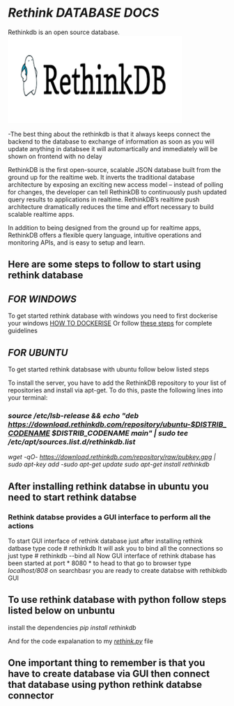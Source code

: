 # *Rethink DATABASE DOCS*
Rethinkdb is an open source database.
<br>
<img src="rethink.png" width ="400" height ="200"/>

-The best thing about the rethinkdb is that it always keeps  connect the backend to the database to exchange of information as soon as you will update anything in databsee it will automartically and immediately will be shown on frontend with no delay 

RethinkDB is the first open-source, scalable JSON database built from the ground up for the realtime web. It inverts the traditional database architecture by exposing an exciting new access model – instead of polling for changes, the developer can tell RethinkDB to continuously push updated query results to applications in realtime. RethinkDB’s realtime push architecture dramatically reduces the time and effort necessary to build scalable realtime apps.

In addition to being designed from the ground up for realtime apps, RethinkDB offers a flexible query language, intuitive operations and monitoring APIs, and is easy to setup and learn.

## Here are some steps to follow to start using rethink database 

## *FOR WINDOWS*
To get started rethink database with windows you need to first dockerise your windows <a href = "https://blog.sixeyed.com/how-to-dockerize-windows-applications/">HOW TO DOCKERISE</a>
Or follow <a href = "https://rethinkdb.com/docs/install/windows/#:~:text=Running%20RethinkDB&text=You'll%20need%20to%20start%20the%20Windows%20command%20shell.&text=Use%20the%20cd%20command%20to,you%20unpacked%20rethinkdb.exe%20in.&text=Then%2C%20you%20can%20start%20RethinkDB%20with%20its%20default%20options.&text=You%20can%20also%20use%20any,as%20specify%20a%20configuration%20file).">these steps</a> for complete guidelines

## *FOR UBUNTU*
To get started rethink databsase with ubuntu follow below listed steps 

To install the server, you have to add the RethinkDB repository to your list of repositories and install via apt-get. To do this, 
paste the following lines into your terminal:

### *source /etc/lsb-release && echo "deb https://download.rethinkdb.com/repository/ubuntu-$DISTRIB_CODENAME $DISTRIB_CODENAME main" | sudo tee /etc/apt/sources.list.d/rethinkdb.list*
*wget -qO- https://download.rethinkdb.com/repository/raw/pubkey.gpg | sudo apt-key add -sudo apt-get update*
*sudo apt-get install rethinkdb*


## After installing rethink databse in ubuntu you need to start rethink databse 

### Rethink databse provides a GUI interface to perform all the actions

To start GUI interface of rethink database 
just after installing rethink datbase  type code # rethinkdb
It will ask you to bind all the connections so just type  # rethinkdb --bind all
Now GUI interface of rethink dtabase has been started at port * 8080 * to head to that go to browser type *localhost/808* on searchbasr  you are ready to create databse with rethibkdb GUI

## To use rethink database with python follow steps listed below on unbuntu
install the dependencies  *pip install rethinkdb*

And for the code expalanation to my <a href ="https://github.com/Mrdynamic-soni/Rethink-database-docs/blob/master/rethink.png">*rethink.py*</a> file

## One important thing to remember is that you have to create database via GUI then connect that database using python rethink databse connector
